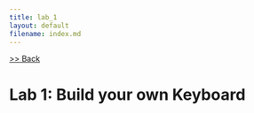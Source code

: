 ```yaml
---
title: lab_1
layout: default
filename: index.md
--- 
```

[>> Back](../../CompMusic/)

# Lab 1: Build your own Keyboard
